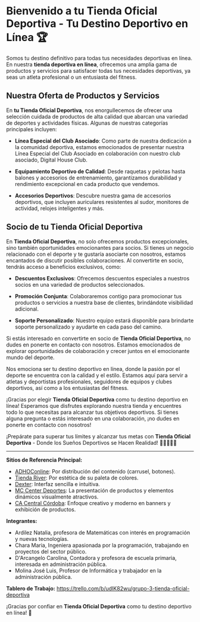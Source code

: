 # Bienvenido a tu Tienda Oficial Deportiva - Tu Destino Deportivo en Línea 🏆

Somos tu destino definitivo para todas tus necesidades deportivas en línea. En nuestra **tienda deportiva en línea**, ofrecemos una amplia gama de productos y servicios para satisfacer todas tus necesidades deportivas, ya seas un atleta profesional o un entusiasta del fitness.

## Nuestra Oferta de Productos y Servicios

En **tu Tienda Oficial Deportiva**, nos enorgullecemos de ofrecer una selección cuidada de productos de alta calidad que abarcan una variedad de deportes y actividades físicas. Algunas de nuestras categorías principales incluyen:

- **Línea Especial del Club Asociado**: Como parte de nuestra dedicación a la comunidad deportiva, estamos emocionados de presentar nuestra Línea Especial del Club Asociado en colaboración con nuestro club asociado, Digital House Club.

- **Equipamiento Deportivo de Calidad**: Desde raquetas y pelotas hasta balones y accesorios de entrenamiento, garantizamos durabilidad y rendimiento excepcional en cada producto que vendemos.

- **Accesorios Deportivos**: Descubre nuestra gama de accesorios deportivos, que incluyen auriculares resistentes al sudor, monitores de actividad, relojes inteligentes y más.

## Socio de tu Tienda Oficial Deportiva

En **Tienda Oficial Deportiva**, no solo ofrecemos productos excepcionales, sino también oportunidades emocionantes para socios. Si tienes un negocio relacionado con el deporte y te gustaría asociarte con nosotros, estamos encantados de discutir posibles colaboraciones. Al convertirte en socio, tendrás acceso a beneficios exclusivos, como:

- **Descuentos Exclusivos**: Ofrecemos descuentos especiales a nuestros socios en una variedad de productos seleccionados.

- **Promoción Conjunta**: Colaboraremos contigo para promocionar tus productos o servicios a nuestra base de clientes, brindándote visibilidad adicional.

- **Soporte Personalizado**: Nuestro equipo estará disponible para brindarte soporte personalizado y ayudarte en cada paso del camino.

Si estás interesado en convertirte en socio de **Tienda Oficial Deportiva**, no dudes en ponerte en contacto con nosotros. Estamos emocionados de explorar oportunidades de colaboración y crecer juntos en el emocionante mundo del deporte.

Nos emociona ser tu destino deportivo en línea, donde la pasión por el deporte se encuentra con la calidad y el estilo. Estamos aquí para servir a atletas y deportistas profesionales, seguidores de equipos y clubes deportivos, así como a los entusiastas del fitness.

¡Gracias por elegir **Tienda Oficial Deportiva** como tu destino deportivo en línea! Esperamos que disfrutes explorando nuestra tienda y encuentres todo lo que necesitas para alcanzar tus objetivos deportivos. Si tienes alguna pregunta o estás interesado en una colaboración, ¡no dudes en ponerte en contacto con nosotros!

¡Prepárate para superar tus límites y alcanzar tus metas con **Tienda Oficial Deportiva** - Donde los Sueños Deportivos se Hacen Realidad! 🚴‍♂️🏀🏋️‍♀️

---

**Sitios de Referencia Principal:**

- [ADHOConline](https://adhoconline.com.ar/): Por distribución del contenido (carrusel, botones).
- [Tienda River](https://www.tiendariver.com/): Por estética de su paleta de colores.
- [Dexter](https://www.dexter.com.ar/): Interfaz sencilla e intuitiva.
- [MC Center Deportes](https://www.mccenterdeportes.com.ar/): La presentación de productos y elementos dinámicos visualmente atractivos.
- [CA Central Córdoba](https://www.cacentralcordoba.com/): Enfoque creativo y moderno en banners y exhibición de productos.

**Integrantes:**
- Ardilez Natalia, profesora de Matemáticas con interés en programación y nuevas tecnologías.
- Chara Maria, Ingeniera apasionada por la programación, trabajando en proyectos del sector público.
- D'Arcangelo Carolina, Contadora y profesora de escuela primaria, interesada en administración pública.
- Molina José Luis, Profesor de Informática y trabajador en la administración pública.

**Tablero de Trabajo:**
https://trello.com/b/udIK82wu/grupo-3-tienda-oficial-deportiva

¡Gracias por confiar en **Tienda Oficial Deportiva** como tu destino deportivo en línea! 🎉
